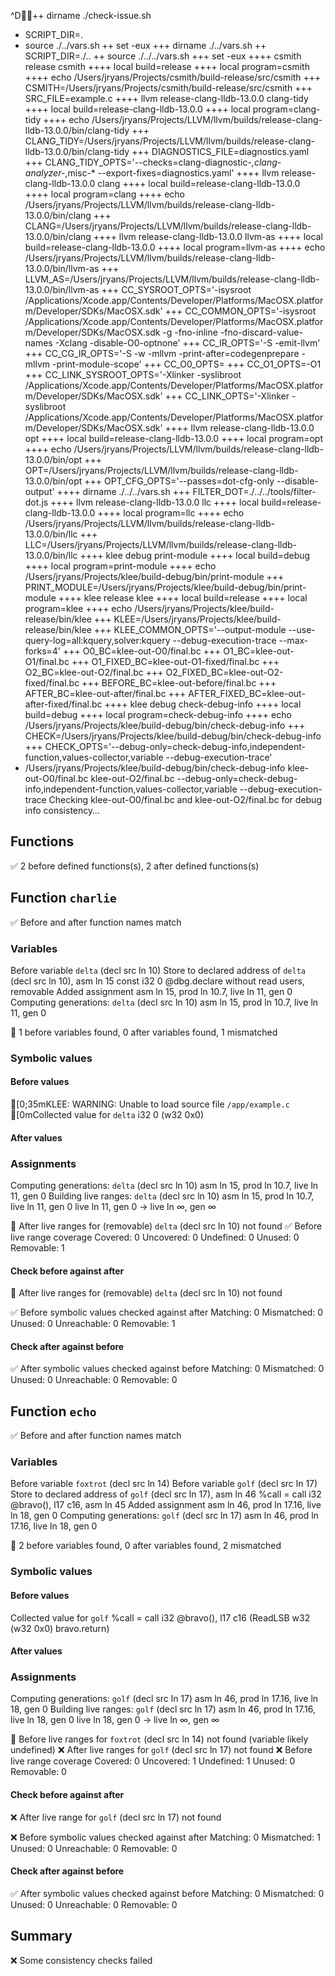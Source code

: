 ^D++ dirname ./check-issue.sh
+ SCRIPT_DIR=.
+ source ./../vars.sh
++ set -eux
+++ dirname ./../vars.sh
++ SCRIPT_DIR=./..
++ source ./../../vars.sh
+++ set -eux
++++ csmith release csmith
++++ local build=release
++++ local program=csmith
++++ echo /Users/jryans/Projects/csmith/build-release/src/csmith
+++ CSMITH=/Users/jryans/Projects/csmith/build-release/src/csmith
+++ SRC_FILE=example.c
++++ llvm release-clang-lldb-13.0.0 clang-tidy
++++ local build=release-clang-lldb-13.0.0
++++ local program=clang-tidy
++++ echo /Users/jryans/Projects/LLVM/llvm/builds/release-clang-lldb-13.0.0/bin/clang-tidy
+++ CLANG_TIDY=/Users/jryans/Projects/LLVM/llvm/builds/release-clang-lldb-13.0.0/bin/clang-tidy
+++ DIAGNOSTICS_FILE=diagnostics.yaml
+++ CLANG_TIDY_OPTS='--checks=clang-diagnostic-*,clang-analyzer-*,misc-* --export-fixes=diagnostics.yaml'
++++ llvm release-clang-lldb-13.0.0 clang
++++ local build=release-clang-lldb-13.0.0
++++ local program=clang
++++ echo /Users/jryans/Projects/LLVM/llvm/builds/release-clang-lldb-13.0.0/bin/clang
+++ CLANG=/Users/jryans/Projects/LLVM/llvm/builds/release-clang-lldb-13.0.0/bin/clang
++++ llvm release-clang-lldb-13.0.0 llvm-as
++++ local build=release-clang-lldb-13.0.0
++++ local program=llvm-as
++++ echo /Users/jryans/Projects/LLVM/llvm/builds/release-clang-lldb-13.0.0/bin/llvm-as
+++ LLVM_AS=/Users/jryans/Projects/LLVM/llvm/builds/release-clang-lldb-13.0.0/bin/llvm-as
+++ CC_SYSROOT_OPTS='-isysroot /Applications/Xcode.app/Contents/Developer/Platforms/MacOSX.platform/Developer/SDKs/MacOSX.sdk'
+++ CC_COMMON_OPTS='-isysroot /Applications/Xcode.app/Contents/Developer/Platforms/MacOSX.platform/Developer/SDKs/MacOSX.sdk -g -fno-inline -fno-discard-value-names -Xclang -disable-O0-optnone'
+++ CC_IR_OPTS='-S -emit-llvm'
+++ CC_CG_IR_OPTS='-S -w -mllvm -print-after=codegenprepare -mllvm -print-module-scope'
+++ CC_O0_OPTS=
+++ CC_O1_OPTS=-O1
+++ CC_LINK_SYSROOT_OPTS='-Xlinker -syslibroot /Applications/Xcode.app/Contents/Developer/Platforms/MacOSX.platform/Developer/SDKs/MacOSX.sdk'
+++ CC_LINK_OPTS='-Xlinker -syslibroot /Applications/Xcode.app/Contents/Developer/Platforms/MacOSX.platform/Developer/SDKs/MacOSX.sdk'
++++ llvm release-clang-lldb-13.0.0 opt
++++ local build=release-clang-lldb-13.0.0
++++ local program=opt
++++ echo /Users/jryans/Projects/LLVM/llvm/builds/release-clang-lldb-13.0.0/bin/opt
+++ OPT=/Users/jryans/Projects/LLVM/llvm/builds/release-clang-lldb-13.0.0/bin/opt
+++ OPT_CFG_OPTS='--passes=dot-cfg-only --disable-output'
++++ dirname ./../../vars.sh
+++ FILTER_DOT=./../../tools/filter-dot.js
++++ llvm release-clang-lldb-13.0.0 llc
++++ local build=release-clang-lldb-13.0.0
++++ local program=llc
++++ echo /Users/jryans/Projects/LLVM/llvm/builds/release-clang-lldb-13.0.0/bin/llc
+++ LLC=/Users/jryans/Projects/LLVM/llvm/builds/release-clang-lldb-13.0.0/bin/llc
++++ klee debug print-module
++++ local build=debug
++++ local program=print-module
++++ echo /Users/jryans/Projects/klee/build-debug/bin/print-module
+++ PRINT_MODULE=/Users/jryans/Projects/klee/build-debug/bin/print-module
++++ klee release klee
++++ local build=release
++++ local program=klee
++++ echo /Users/jryans/Projects/klee/build-release/bin/klee
+++ KLEE=/Users/jryans/Projects/klee/build-release/bin/klee
+++ KLEE_COMMON_OPTS='--output-module --use-query-log=all:kquery,solver:kquery --debug-execution-trace --max-forks=4'
+++ O0_BC=klee-out-O0/final.bc
+++ O1_BC=klee-out-O1/final.bc
+++ O1_FIXED_BC=klee-out-O1-fixed/final.bc
+++ O2_BC=klee-out-O2/final.bc
+++ O2_FIXED_BC=klee-out-O2-fixed/final.bc
+++ BEFORE_BC=klee-out-before/final.bc
+++ AFTER_BC=klee-out-after/final.bc
+++ AFTER_FIXED_BC=klee-out-after-fixed/final.bc
++++ klee debug check-debug-info
++++ local build=debug
++++ local program=check-debug-info
++++ echo /Users/jryans/Projects/klee/build-debug/bin/check-debug-info
+++ CHECK=/Users/jryans/Projects/klee/build-debug/bin/check-debug-info
+++ CHECK_OPTS='--debug-only=check-debug-info,independent-function,values-collector,variable --debug-execution-trace'
+ /Users/jryans/Projects/klee/build-debug/bin/check-debug-info klee-out-O0/final.bc klee-out-O2/final.bc --debug-only=check-debug-info,independent-function,values-collector,variable --debug-execution-trace
Checking klee-out-O0/final.bc and klee-out-O2/final.bc for debug info consistency…

## Functions

✅ 2 before defined functions(s), 2 after defined functions(s)

## Function `charlie`

✅ Before and after function names match

### Variables

Before variable `delta` (decl src ln 10)
Store to declared address of `delta` (decl src ln 10), asm ln 15
  const i32 0
  @dbg.declare without read users, removable
  Added assignment asm ln 15, prod ln 10.7, live ln 11, gen 0
Computing generations: `delta` (decl src ln 10)
  asm ln 15, prod ln 10.7, live ln 11, gen 0

🔔 1 before variables found, 0 after variables found, 1 mismatched

### Symbolic values

#### Before values

[0;35mKLEE: WARNING: Unable to load source file `/app/example.c`
[0mCollected value for `delta`
  i32 0
  (w32 0x0)

#### After values


### Assignments

Computing generations: `delta` (decl src ln 10)
  asm ln 15, prod ln 10.7, live ln 11, gen 0
Building live ranges: `delta` (decl src ln 10)
  asm ln 15, prod ln 10.7, live ln 11, gen 0
    live ln 11, gen 0 →
    live ln ∞, gen ∞


🔔 After live ranges for (removable) `delta` (decl src ln 10) not found
✅ Before live range coverage
  Covered:   0
  Uncovered: 0
  Undefined: 0
  Unused:    0
  Removable: 1

#### Check before against after

🔔 After live ranges for (removable) `delta` (decl src ln 10) not found

✅ Before symbolic values checked against after
  Matching:    0
  Mismatched:  0
  Unused:      0
  Unreachable: 0
  Removable:   1

#### Check after against before

✅ After symbolic values checked against before
  Matching:    0
  Mismatched:  0
  Unused:      0
  Unreachable: 0
  Removable:   0

## Function `echo`

✅ Before and after function names match

### Variables

Before variable `foxtrot` (decl src ln 14)
Before variable `golf` (decl src ln 17)
Store to declared address of `golf` (decl src ln 17), asm ln 46
  %call = call i32 @bravo(), l17 c16, asm ln 45
  Added assignment asm ln 46, prod ln 17.16, live ln 18, gen 0
Computing generations: `golf` (decl src ln 17)
  asm ln 46, prod ln 17.16, live ln 18, gen 0

🔔 2 before variables found, 0 after variables found, 2 mismatched

### Symbolic values

#### Before values

Collected value for `golf`
  %call = call i32 @bravo(), l17 c16
  (ReadLSB w32 (w32 0x0) bravo.return)

#### After values


### Assignments

Computing generations: `golf` (decl src ln 17)
  asm ln 46, prod ln 17.16, live ln 18, gen 0
Building live ranges: `golf` (decl src ln 17)
  asm ln 46, prod ln 17.16, live ln 18, gen 0
    live ln 18, gen 0 →
    live ln ∞, gen ∞


🔔 Before live ranges for `foxtrot` (decl src ln 14) not found (variable likely undefined)
❌ After live ranges for `golf` (decl src ln 17) not found
❌ Before live range coverage
  Covered:   0
  Uncovered: 1
  Undefined: 1
  Unused:    0
  Removable: 0

#### Check before against after

❌ After live range for `golf` (decl src ln 17) not found

❌ Before symbolic values checked against after
  Matching:    0
  Mismatched:  1
  Unused:      0
  Unreachable: 0
  Removable:   0

#### Check after against before

✅ After symbolic values checked against before
  Matching:    0
  Mismatched:  0
  Unused:      0
  Unreachable: 0
  Removable:   0

## Summary

❌ Some consistency checks failed
